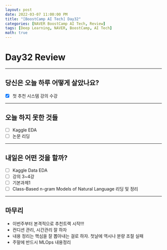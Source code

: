 ```yaml
---
layout: post
date: 2022-03-07 11:00:00 PM
title: "[BoostCamp AI Tech] Day32"
categories: [NAVER BoostCamp AI Tech, Review]
tags: [Deep Learning, NAVER, BoostCamp, AI Tech]
math: true
---
```


# Day32 Review

---

## 당신은 오늘 하루 어떻게 살았나요?

- [x] 첫 추천 시스템 강의 수강

---

## 오늘 하지 못한 것들

- [ ] Kaggle EDA
- [ ] 논문 리딩

---

## 내일은 어떤 것을 할까?

- [ ] Kaggle Data EDA
- [ ] 강의 3~4강
- [ ] 기본과제1
- [ ] Class-Based n-gram Models of Natural Language  리딩 및 정리

---

## 마무리

- 이번주부터 본격적으로 추천트랙 시작!!!
- 컨디션 관리, 시간관리 잘 하자
- 내용 정리는 핵심을 잘 뽑아내는 걸로 하자. 첫날에 역시나 분량 조절 실패
- 주말에 반드시 MLOps 내용정리